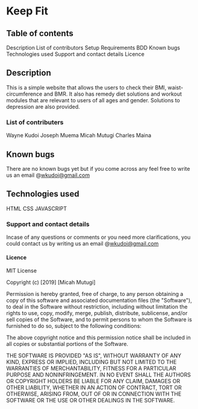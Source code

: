 # Keep Fit
## Table of contents
Description
List of contributors
Setup Requirements
BDD
Known bugs
Technologies used
Support and contact details
Licence
## Description
This is a simple website that allows the users to check their BMI, waist-circumference and BMR. It also has remedy diet solutions and workout modules that are relevant to users of all ages and gender. Solutions to depression are also provided.
### List of contributers
Wayne Kudoi
Joseph Muema
Micah Mutugi
Charles Maina
## Known bugs
There are no known bugs yet but if you come across any feel free to write us an email @wkudoi@gmail.com
## Technologies used
HTML
CSS
JAVASCRIPT
### Support and contact details
Incase of any questions or comments or you need more clarifications, you could contact us by writing us an email @wkudoi@gmail.com
#### Licence
MIT License

Copyright (c) [2019] [Micah Mutugi]

Permission is hereby granted, free of charge, to any person obtaining a copy
of this software and associated documentation files (the "Software"), to deal
in the Software without restriction, including without limitation the rights
to use, copy, modify, merge, publish, distribute, sublicense, and/or sell
copies of the Software, and to permit persons to whom the Software is
furnished to do so, subject to the following conditions:

The above copyright notice and this permission notice shall be included in all
copies or substantial portions of the Software.

THE SOFTWARE IS PROVIDED "AS IS", WITHOUT WARRANTY OF ANY KIND, EXPRESS OR
IMPLIED, INCLUDING BUT NOT LIMITED TO THE WARRANTIES OF MERCHANTABILITY,
FITNESS FOR A PARTICULAR PURPOSE AND NONINFRINGEMENT. IN NO EVENT SHALL THE
AUTHORS OR COPYRIGHT HOLDERS BE LIABLE FOR ANY CLAIM, DAMAGES OR OTHER
LIABILITY, WHETHER IN AN ACTION OF CONTRACT, TORT OR OTHERWISE, ARISING FROM,
OUT OF OR IN CONNECTION WITH THE SOFTWARE OR THE USE OR OTHER DEALINGS IN THE
SOFTWARE.
